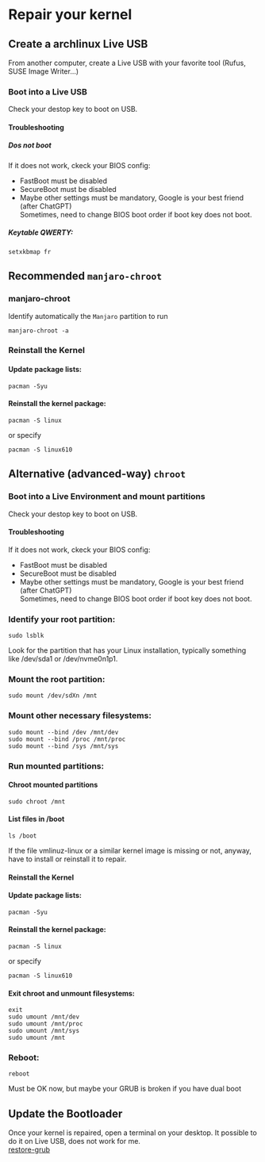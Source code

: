 ﻿# Repair your kernel
## Create a archlinux Live USB
From another computer, create a Live USB with your favorite tool (Rufus, SUSE Image Writer...)
### Boot into a Live USB
Check your destop key to boot on USB.
#### Troubleshooting
##### Dos not boot
If it does not work, ckeck your BIOS config:
- FastBoot must be disabled
- SecureBoot must be disabled
- Maybe other settings must be mandatory, Google is your best friend (after ChatGPT)  
  Sometimes, need to change BIOS boot order if boot key does not boot.
##### Keytable QWERTY:
```shell
setxkbmap fr
```

## Recommended `manjaro-chroot` 
### manjaro-chroot
Identify automatically the `Manjaro` partition to run
```shell
manjaro-chroot -a
```

### Reinstall the Kernel

#### Update package lists:
```shell
pacman -Syu
```

#### Reinstall the kernel package:
```shell
pacman -S linux
```
or specify
```shell
pacman -S linux610
```
## Alternative (advanced-way) `chroot`
### Boot into a Live Environment and mount partitions
Check your destop key to boot on USB.  
#### Troubleshooting
If it does not work, ckeck your BIOS config:
- FastBoot must be disabled
- SecureBoot must be disabled
- Maybe other settings must be mandatory, Google is your best friend (after ChatGPT)  
Sometimes, need to change BIOS boot order if boot key does not boot.
### Identify your root partition:
```shell
sudo lsblk
```
Look for the partition that has your Linux installation, typically something like /dev/sda1 or /dev/nvme0n1p1.

### Mount the root partition:
```shell
sudo mount /dev/sdXn /mnt
```

### Mount other necessary filesystems:
```shell
sudo mount --bind /dev /mnt/dev
sudo mount --bind /proc /mnt/proc
sudo mount --bind /sys /mnt/sys
```

### Run mounted partitions:
#### Chroot mounted partitions
```shell
sudo chroot /mnt
```

#### List files in /boot
```shell
ls /boot
```
If the file vmlinuz-linux or a similar kernel image is missing or not, anyway, have to install or reinstall it to repair.

#### Reinstall the Kernel

#### Update package lists:
```shell
pacman -Syu
```

#### Reinstall the kernel package:
```shell
pacman -S linux
```
or specify
```shell
pacman -S linux610
```

#### Exit chroot and unmount filesystems:
```shell
exit
sudo umount /mnt/dev
sudo umount /mnt/proc
sudo umount /mnt/sys
sudo umount /mnt
```

### Reboot:
```shell
reboot
```

Must be OK now, but maybe your GRUB is broken if you have dual boot
## Update the Bootloader
Once your kernel is repaired, open a terminal on your desktop. It possible to do it on Live USB, does not work for me.  
[restore-grub](./restore-grub.md)
